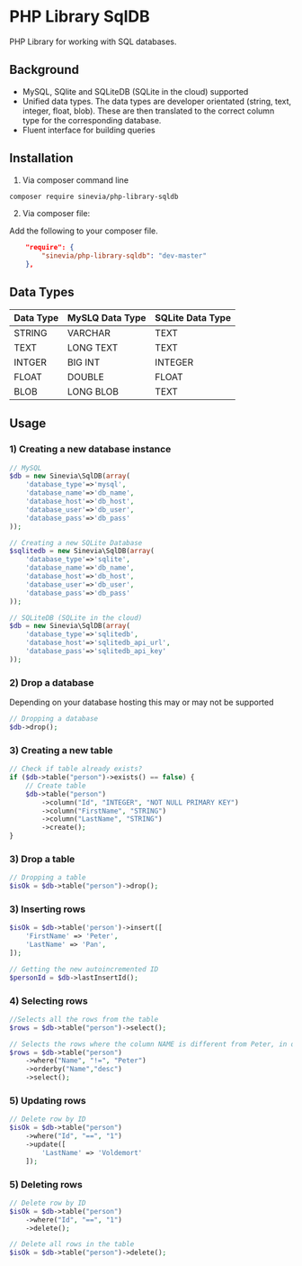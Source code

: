 # PHP Library SqlDB

PHP Library for working with SQL databases.

## Background ##
- MySQL, SQlite and SQLiteDB (SQLite in the cloud) supported
- Unified data types. The data types are developer orientated (string, text, integer, float, blob). These are then translated to the correct column type for the corresponding database.
- Fluent interface for building queries

## Installation ##

1) Via composer command line
```sh
composer require sinevia/php-library-sqldb
```

2) Via composer file:

Add the following to your composer file.

```json
    "require": {
        "sinevia/php-library-sqldb": "dev-master"
    },
```

## Data Types ##

| Data Type | MySLQ Data Type | SQLite Data Type |
|-----------|-----------------|------------------|
| STRING    | VARCHAR         | TEXT             |
| TEXT      | LONG TEXT       | TEXT             |
| INTGER    | BIG INT         | INTEGER          |
| FLOAT     | DOUBLE          | FLOAT            |
| BLOB      | LONG BLOB       | TEXT             |



## Usage ##

### 1) Creating a new database instance ###


```php
// MySQL
$db = new Sinevia\SqlDB(array(
    'database_type'=>'mysql',
    'database_name'=>'db_name',
    'database_host'=>'db_host',
    'database_user'=>'db_user',
    'database_pass'=>'db_pass'
));

// Creating a new SQLite Database
$sqlitedb = new Sinevia\SqlDB(array(
    'database_type'=>'sqlite',
    'database_name'=>'db_name',
    'database_host'=>'db_host',
    'database_user'=>'db_user',
    'database_pass'=>'db_pass'
));

// SQLiteDB (SQLite in the cloud)
$db = new Sinevia\SqlDB(array(
    'database_type'=>'sqlitedb',
    'database_host'=>'sqlitedb_api_url',
    'database_pass'=>'sqlitedb_api_key'
));
```

### 2) Drop a database ###

Depending on your database hosting this may or may not be supported

```php
// Dropping a database
$db->drop();
```

### 3) Creating a new table ###

```php
// Check if table already exists?
if ($db->table("person")->exists() == false) {
    // Create table
    $db->table("person")
        ->column("Id", "INTEGER", "NOT NULL PRIMARY KEY")
        ->column("FirstName", "STRING")
        ->column("LastName", "STRING")
        ->create();
}
```

### 3) Drop a table ###

```php
// Dropping a table
$isOk = $db->table("person")->drop();
```

### 3) Inserting rows ###

```php
$isOk = $db->table('person')->insert([
    'FirstName' => 'Peter',
    'LastName' => 'Pan',
]);

// Getting the new autoincremented ID
$personId = $db->lastInsertId();
```


### 4) Selecting rows ###

```php
//Selects all the rows from the table
$rows = $db->table("person")->select();

// Selects the rows where the column NAME is different from Peter, in descending order
$rows = $db->table("person")
    ->where("Name", "!=", "Peter")
    ->orderby("Name","desc")
    ->select();
```

### 5) Updating rows ###

```php
// Delete row by ID
$isOk = $db->table("person")
    ->where("Id", "==", "1")
    ->update([
        'LastName' => 'Voldemort'
    ]);
```

### 5) Deleting rows ###

```php
// Delete row by ID
$isOk = $db->table("person")
    ->where("Id", "==", "1")
    ->delete();

// Delete all rows in the table
$isOk = $db->table("person")->delete();
```

